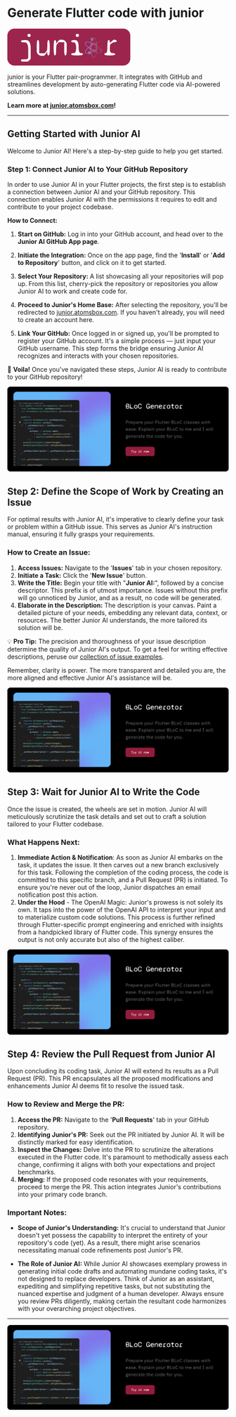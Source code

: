 # Generate Flutter code with junior

<p align="left">
  <a href="https://junior.atomsbox.com">
    <img src="images/junior-logo-with-bg-2.png" alt="junior by atomsbox"/>
  </a>
</p>

junior is your Flutter pair-programmer. It integrates with GitHub and streamlines development by auto-generating Flutter code via AI-powered solutions.

**Learn more at [junior.atomsbox.com](https://junior.atomsbox.com)!**

---


## Getting Started with Junior AI
Welcome to Junior AI! Here's a step-by-step guide to help you get started.

### Step 1: Connect Junior AI to Your GitHub Repository
In order to use Junior AI in your Flutter projects, the first step is to establish a connection between Junior AI and your GitHub repository. This connection enables Junior AI with the permissions it requires to edit and contribute to your project codebase.

**How to Connect:**
1. **Start on GitHub:** Log in into your GitHub account, and head over to the **Junior AI GitHub App page**. 
   
2. **Initiate the Integration:** Once on the app page, find the '**Install**' or '**Add to Repository**' button, and click on it to get started.

3. **Select Your Repository:** A list showcasing all your repositories will pop up. From this list, cherry-pick the repository or repositories you allow Junior AI to work and create code for.

4. **Proceed to Junior's Home Base:** After selecting the repository, you'll be redirected to [junior.atomsbox.com](https://junior.atomsbox.com). If you haven't already, you will need to create an account here.

5. **Link Your GitHub:** Once logged in or signed up, you'll be prompted to register your GitHub account. It's a simple process — just input your GitHub username. This step forms the bridge ensuring Junior AI recognizes and interacts with your chosen repositories.

🎉 **Voila!** Once you've navigated these steps, Junior AI is ready to contribute to your GitHub repository!




![step-1-onboarding](images/bloc-generator.png)



## Step 2: Define the Scope of Work by Creating an Issue

For optimal results with Junior AI, it's imperative to clearly define your task or problem within a GitHub issue. This serves as Junior AI's instruction manual, ensuring it fully grasps your requirements.

### How to Create an Issue:
1. **Access Issues:** Navigate to the '**Issues**' tab in your chosen repository.
2. **Initiate a Task:** Click the '**New Issue**' button.
3. **Write the Title:** Begin your title with "**Junior AI:**", followed by a concise descriptor. This prefix is of utmost importance. Issues without this prefix will go unnoticed by Junior, and as a result, no code will be generated.
4. **Elaborate in the Description:** The description is your canvas. Paint a detailed picture of your needs, embedding any relevant data, context, or resources. The better Junior AI understands, the more tailored its solution will be.

💡 **Pro Tip:** The precision and thoroughness of your issue description determine the quality of Junior AI's output. To get a feel for writing effective descriptions, peruse our [collection of issue examples](#).

Remember, clarity is power. The more transparent and detailed you are, the more aligned and effective Junior AI's assistance will be.



![step-2-onboarding](images/bloc-generator.png)


## Step 3: Wait for Junior AI to Write the Code
Once the issue is created, the wheels are set in motion. Junior AI will meticulously scrutinize the task details and set out to craft a solution tailored to your Flutter codebase.

### What Happens Next:
1. **Immediate Action & Notification**: As soon as Junior AI embarks on the task, it updates the issue. It then carves out a new branch exclusively for this task. Following the completion of the coding process, the code is committed to this specific branch, and a Pull Request (PR) is initiated. To ensure you're never out of the loop, Junior dispatches an email notification post this action.
2. **Under the Hood** - The OpenAI Magic: Junior's prowess is not solely its own. It taps into the power of the OpenAI API to interpret your input and to materialize custom code solutions. This process is further refined through Flutter-specific prompt engineering and enriched with insights from a handpicked library of Flutter code. This synergy ensures the output is not only accurate but also of the highest caliber.



![step-3-onboarding](images/bloc-generator.png)


## Step 4: Review the Pull Request from Junior AI
Upon concluding its coding task, Junior AI will extend its results as a Pull Request (PR). This PR encapsulates all the proposed modifications and enhancements Junior AI deems fit to resolve the issued task.

### How to Review and Merge the PR:
1. **Access the PR:** Navigate to the '**Pull Requests**' tab in your GitHub repository. 
2. **Identifying Junior's PR:** Seek out the PR initiated by Junior AI. It will be distinctly marked for easy identification.
3. **Inspect the Changes:** Delve into the PR to scrutinize the alterations executed in the Flutter code. It's paramount to methodically assess each change, confirming it aligns with both your expectations and project benchmarks.
4. **Merging:** If the proposed code resonates with your requirements, proceed to merge the PR. This action integrates Junior's contributions into your primary code branch.

### Important Notes:

- **Scope of Junior's Understanding:** It's crucial to understand that Junior doesn't yet possess the capability to interpret the entirety of your repository's code (yet). As a result, there might arise scenarios necessitating manual code refinements post Junior's PR.
  
- **The Role of Junior AI:** While Junior AI showcases exemplary prowess in generating initial code drafts and automating mundane coding tasks, it's not designed to replace developers. Think of Junior as an assistant, expediting and simplifying repetitive tasks, but not substituting the nuanced expertise and judgment of a human developer. Always ensure you review PRs diligently, making certain the resultant code harmonizes with your overarching project objectives.

---


![step-4-onboarding](images/bloc-generator.png)

